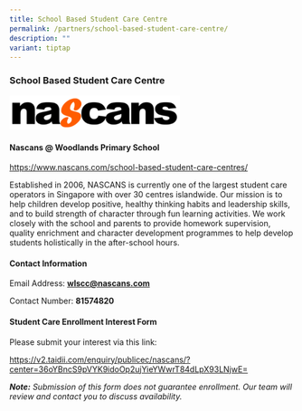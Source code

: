 ```yaml
---
title: School Based Student Care Centre
permalink: /partners/school-based-student-care-centre/
description: ""
variant: tiptap
---
```

<h3><strong>School Based Student Care Centre</strong></h3>
<p></p>
<div class="isomer-image-wrapper">
<img style="width: 60%;" height="auto" width="100%" alt="" src="/images/Nascans_Logo.png">
</div>
<h4><strong>Nascans @ Woodlands Primary School</strong></h4>
<p><a href="https://www.nascans.com/school-based-student-care-centres/" rel="noopener nofollow" target="_blank">https://www.nascans.com/school-based-student-care-centres/</a>
</p>
<p></p>
<p>Established in 2006, NASCANS is currently one of the largest student care
operators in Singapore with over 30 centres islandwide. Our mission is
to help children develop positive, healthy thinking habits and leadership
skills, and to build strength of character through fun learning activities.
We work closely with the school and parents to provide homework supervision,
quality enrichment and character development programmes to help develop
students holistically in the after-school hours.</p>
<h4><strong>Contact Information</strong></h4>
<p>Email Address: <strong><a href="mailto: wlscc@nascans.com" rel="noopener noreferrer nofollow" target="_blank">wlscc@nascans.com</a></strong>
</p>
<p>Contact Number: <strong>81574820 </strong>
<br>
</p>
<p></p>
<h4><strong>Student Care Enrollment Interest Form</strong></h4>
<p>Please submit your interest via this link:</p>
<p><a href="https://v2.taidii.com/enquiry/publicec/nascans/?center=36oYBncS9pVYK9idoOp2ujYieYWwrT84dLpX93LNjwE=" rel="noopener nofollow" target="_blank">https://v2.taidii.com/enquiry/publicec/nascans/?center=36oYBncS9pVYK9idoOp2ujYieYWwrT84dLpX93LNjwE=</a>
</p>
<p><strong><em>Note:</em></strong><em> Submission of this form does not guarantee enrollment. Our team will review and contact you to discuss availability.</em>
</p>
<p></p>
<p></p>